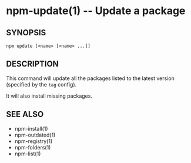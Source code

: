 npm-update(1) -- Update a package
=================================

## SYNOPSIS

    npm update [<name> [<name> ...]]

## DESCRIPTION

This command will update all the packages listed to the latest version
(specified by the `tag` config).

It will also install missing packages.

## SEE ALSO

* npm-install(1)
* npm-outdated(1)
* npm-registry(1)
* npm-folders(1)
* npm-list(1)
